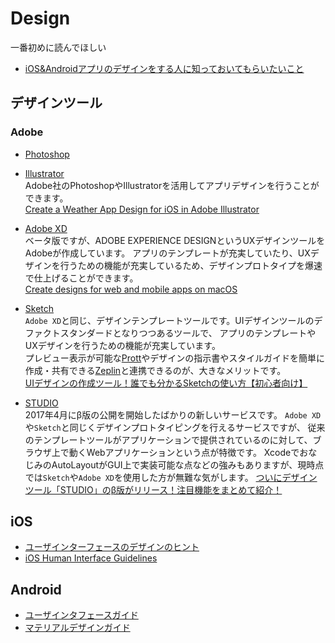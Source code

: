 # Design

一番初めに読んでほしい
- [iOS&Androidアプリのデザインをする人に知っておいてもらいたいこと](http://qiita.com/u1_fukui/items/7084c0f04c92135bf4fb)

## デザインツール
### Adobe
- [Photoshop](http://www.adobe.com/jp/products/photoshop.html)
- [Illustrator](http://www.adobe.com/jp/products/illustrator.html)  
Adobe社のPhotoshopやIllustratorを活用してアプリデザインを行うことができます。  
[Create a Weather App Design for iOS in Adobe Illustrator](https://design.tutsplus.com/tutorials/create-a-weather-app-design-for-ios-in-adobe-illustrator--vector-12291)

- [Adobe XD](http://www.adobe.com/jp/products/experience-design.html)  
ベータ版ですが、ADOBE EXPERIENCE DESIGNというUXデザインツールをAdobeが作成しています。
アプリのテンプレートが充実していたり、UXデザインを行うための機能が充実しているため、デザインプロトタイプを爆速で仕上げることができます。  
[Create designs for web and mobile apps on macOS](https://helpx.adobe.com/experience-design/how-to/xd-ui-ux-design.html?set=experience-design--get-started--ready-to-use)

- [Sketch](https://www.sketchapp.com/)  
`Adobe XD`と同じ、デザインテンプレートツールです。UIデザインツールのデファクトスタンダードとなりつつあるツールで、
アプリのテンプレートやUXデザインを行うための機能が充実しています。  
プレビュー表示が可能な[Prott](https://prottapp.com/ja/)やデザインの指示書やスタイルガイドを簡単に作成・共有できる[Zeplin](https://zeplin.io/)と連携できるのが、大きなメリットです。  
[UIデザインの作成ツール！誰でも分かるSketchの使い方【初心者向け】](https://techacademy.jp/magazine/8576)

- [STUDIO](https://ohako.studio/)  
2017年4月にβ版の公開を開始したばかりの新しいサービスです。
`Adobe XD`や`Sketch`と同じくデザインプロトタイピングを行えるサービスですが、
従来のテンプレートツールがアプリケーションで提供されているのに対して、ブラウザ上で動くWebアプリケーションという点が特徴です。
XcodeでおなじみのAutoLayoutがGUI上で実装可能な点などの強みもありますが、現時点では`Sketch`や`Adobe XD`を使用した方が無難な気がします。
[ついにデザインツール「STUDIO」のβ版がリリース！注目機能をまとめて紹介！](https://webdesign-trends.net/entry/2730)

## iOS
- [ユーザインターフェースのデザインのヒント](https://developer.apple.com/design/tips/jp/)
- [iOS Human Interface Guidelines](https://developer.apple.com/ios/human-interface-guidelines/overview/design-principles/)

## Android
- [ユーザインタフェースガイド](https://developer.android.com/guide/topics/ui/index.html)
- [マテリアルデザインガイド](https://developer.android.com/design/index.html)

